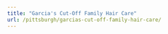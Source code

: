 ```yaml
---
title: "Garcia's Cut-Off Family Hair Care"
url: /pittsburgh/garcias-cut-off-family-hair-care/
---
```

